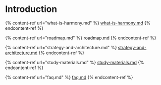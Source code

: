 # Introduction

{% content-ref url="what-is-harmony.md" %}
[what-is-harmony.md](what-is-harmony.md)
{% endcontent-ref %}

{% content-ref url="roadmap.md" %}
[roadmap.md](roadmap.md)
{% endcontent-ref %}

{% content-ref url="strategy-and-architecture.md" %}
[strategy-and-architecture.md](strategy-and-architecture.md)
{% endcontent-ref %}

{% content-ref url="study-materials.md" %}
[study-materials.md](study-materials.md)
{% endcontent-ref %}

{% content-ref url="faq.md" %}
[faq.md](faq.md)
{% endcontent-ref %}
